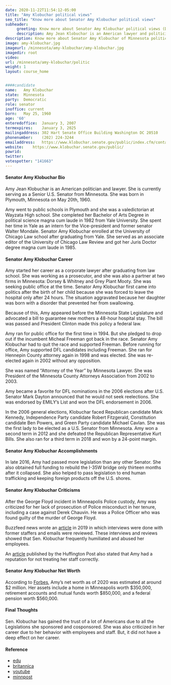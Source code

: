 ```yaml
---
date: 2020-11-22T11:54:12-05:00
title: "Amy Klobuchar political views"
seo_title: "Know more about Senator Amy Klobuchar political views"
subheader:
     greeting: Know more about Senator Amy Klobuchar political views (D-MN)
     description: Amy Jean Klobuchar is an American lawyer and politician serving as the senior United States senator from Minnesota since 2007. A member of the Minnesota Democratic–Farmer–Labor Party, Minnesota's affiliate of the Democratic Party, she previously served as the Hennepin County attorney.
description: Know more about Senator Amy Klobuchar of Minnesota political views.  how to  Contact Senator Amy Klobuchar includes email address, phone number, and mailing address.
image: amy-klobuchar.jpg
imageurl: /minnesota/amy-klobuchar/amy-klobuchar.jpg
imagedir: root
video: 
url: /minnesota/amy-klobuchar/politic
weight: 1
layout: course_home


####candidate
name:	Amy Klobuchar
state:	Minnesota
party:	Democratic
role: senator
inoffice: current
born:	May 25, 1960 
age: '60'
enteredoffice:	January 3, 2007
termexpires:	January 3, 2025
mailingaddress:	302 Hart Senate Office Building Washington DC 20510
phonenumber:	(202) 224-3244
emailaddress:	https://www.klobuchar.senate.gov/public/index.cfm/contact
website:	https://www.klobuchar.senate.gov/public/
powrid: 
twitter: 
votespotter: "141663"
---
```

#### Senator Amy Klobuchar Bio

Amy Jean Klobuchar is an American politician and lawyer. She is currently serving as a Senior U.S. Senator from Minnesota. She was born in Plymouth, Minnesota on May 20th, 1960. 

Amy went to public schools in Plymouth and she was a valedictorian at Wayzata High school. She completed her Bachelor of Arts Degree in political science magna cum laude in 1982 from Yale University. She spent her time in Yale as an intern for the Vice-president and former senator Walter Mondale. 
Senator Amy Klobuchar enrolled at the University of Chicago Law school after graduating from Yale. She served as an associate editor of the University of Chicago Law Review and got her Juris Doctor degree magna cum laude in 1985.  

#### Senator Amy Klobuchar Career
Amy started her career as a corporate lawyer after graduating from law school. She was working as a prosecutor, and she was also a partner at two firms in Minnesota: Dorsey & Whitney and Grey Plant Mooty. She was seeking public office at the time. 
Senator Amy Klobuchar first came into politics after the birth of her child because she was forced to leave the hospital only after 24 hours. The situation aggravated because her daughter was born with a disorder that prevented her from swallowing. 

Because of this, Amy appeared before the Minnesota State Legislature and advocated a bill to guarantee new mothers a 48-hour hospital stay. The bill was passed and President Clinton made this policy a federal law. 

Amy ran for public office for the first time in 1994. But she pledged to drop out if the incumbent Micheal Freeman got back in the race. Senator Amy Klobuchar had to quit the race and supported Freeman. 
Before running for office, Amy supported DFL candidates including Freeman. She ran for Hennepin County attorney again in 1998 and was elected. She was re-elected again in 2002 without any opposition. 

She was named “Attorney of the Year” by Minnesota Lawyer. She was President of the Minnesota County Attorneys Association from 2002 to 2003. 

Amy became a favorite for DFL nominations in the 2006 elections after U.S. Senator Mark Dayton announced that he would not seek reelections. She was endorsed by EMILY’s List and won the DFL endorsement in 2006. 

In the 2006 general elections, Klobuchar faced Republican candidate Mark Kennedy, Independence Party candidate Robert Fitzgerald, Constitution candidate Ben Powers, and Green Party candidate Michael Cavlan. She was the first lady to be elected as a U.S. Senator from Minnesota. 
Amy won a second term in 2012 and she defeated the Republican Representative Kurt Bills. She also ran for a third term in 2018 and won by a 24-point margin.

#### Senator Amy Klobuchar Accomplishments

In late 2016, Amy had passed more legislation than any other Senator. She also obtained full funding to rebuild the I-35W bridge only thirteen months after it collapsed. She also helped to pass legislation to end human trafficking and keeping foreign products off the U.S. shores.

#### Senator Amy Klobuchar Criticisms
After the George Floyd incident in Minneapolis Police custody, Amy was criticized for her lack of prosecution of Police misconduct in her tenure, including a case against Derek Chauvin. He was a Police Officer who was found guilty of the murder of George Floyd. 

Buzzfeed news wrote an [article](https://www.buzzfeednews.com/article/mollyhensleyclancy/amy-klobuchar-staff-2020-election) in 2019 in which interviews were done with former staffers and emails were reviewed. These interviews and reviews showed that Sen. Klobuchar frequently humiliated and abused her employees. 

An [article](https://www.huffpost.com/entry/amy-klobuchar-abuse-staff-2020_n_5c5a1cb1e4b0871047588649) published by the Huffington Post also stated that Amy had a reputation for not treating her staff correctly.

#### Senator Amy Klobuchar Net Worth

According to [Forbes](https://www.forbes.com/sites/michelatindera/2019/09/12/heres-how-much-2020-presidential-candidate-amy-klobuchar-is-worth/?sh=72190b057840), Amy’s net worth as of 2020 was estimated at around $2 million. Her assets include a home in Minneapolis worth $350,000, retirement accounts and mutual funds worth $850,000, and a federal pension worth $560,000.

#### Final Thoughts
Sen. Klobuchar has gained the trust of a lot of Americans due to all the Legislations she sponsored and cosponsored. She was also criticized in her career due to her behavior with employees and staff. But, it did not have a deep effect on her career.

#### Reference
* [edu](https://news.morris.umn.edu/news/senator-klobuchar-commencement)
* [britannica](https://www.britannica.com/biography/Amy-Klobuchar)
* [youtube](https://www.youtube.com/watch?v=YR-6TORhHWQ)
* [minnpost](https://www.minnpost.com/politics-policy/2021/01/georgia-wins-have-big-ramifications-for-minnesota-democrats-in-d-c/)




